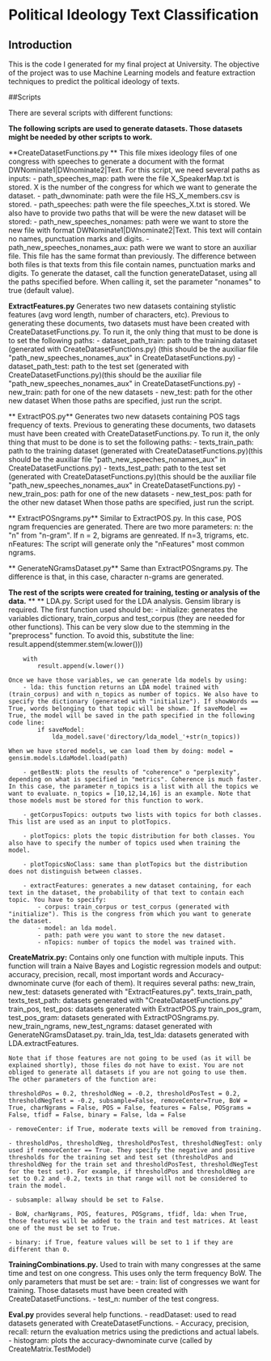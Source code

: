 # Political Ideology Text Classification
## Introduction
This is the code I generated for my final project at University. The objective of the project was to use Machine Learning models and feature extraction techniques to predict the political ideology of texts.

##Scripts

There are several scripts with different functions:

**The following scripts are used to generate datasets. Those datasets might be needed by other scripts to work.**

**CreateDatasetFunctions.py **
	This file mixes ideology files of one congress with speeches to generate a document with the format DWNominate1|DWnominate2|Text.
	For this script, we need several paths as inputs:
		- path_speeches_map: path were the file X_SpeakerMap.txt is stored. X is the number of the congress for which we want to generate the dataset.
		- path_dwnominate: path were the file HS_X_members.csv is stored.
		- path_speeches: path were the file speeches_X.txt is stored.
		We also have to provide two paths that will be were the new dataset will be stored:
		- path_new_speeches_nonames: path were we want to store the new file with format DWNominate1|DWnominate2|Text. This text will contain no names, punctuation marks and digits.
		- path_new_speeches_nonames_aux: path were we want to store an auxiliar file. This file has the same format than previously. The difference between both files is that texts from this file contain names, punctuation marks and digits.
	To generate the dataset, call the function generateDataset, using all the paths specified before. When calling it, set the parameter "nonames" to true (default value).

**ExtractFeatures.py**
	Generates two new datasets containing stylistic features (avg word length, number of characters, etc). Previous to generating these documents, two datasets must have been created with CreateDatasetFunctions.py. To run it, the only thing that must to be done is to set the following paths:
	 - dataset_path_train: path to the training dataset (generated with CreateDatasetFunctions.py) (this should be the auxiliar file "path_new_speeches_nonames_aux" in CreateDatasetFunctions.py)
	 - dataset_path_test: path to the test set (generated with CreateDatasetFunctions.py)(this should be the auxiliar file "path_new_speeches_nonames_aux" in CreateDatasetFunctions.py)
	 - new_train: path for one of the  new datasets
	 - new_test: path for the other new dataset
	When those paths are specified, just run the script.

** ExtractPOS.py**
	Generates two new datasets containing POS tags frequency of texts. Previous to generating these documents, two datasets must have been created with CreateDatasetFunctions.py. To run it, the only thing that must to be done is to set the following paths:
	 - texts_train_path: path to the training dataset (generated with CreateDatasetFunctions.py)(this should be the auxiliar file "path_new_speeches_nonames_aux" in CreateDatasetFunctions.py)
	 - texts_test_path: path to the test set (generated with CreateDatasetFunctions.py)(this should be the auxiliar file "path_new_speeches_nonames_aux" in CreateDatasetFunctions.py)
	 - new_train_pos: path for one of the new datasets
	 - new_test_pos: path for the other new dataset
	When those paths are specified, just run the script.

** ExtractPOSngrams.py**
	Similar to ExtractPOS.py. In this case, POS ngram frequencies are generated. There are two more parameters:
	n: the "n" from "n-gram". If n = 2, bigrams are genreated. If n=3, trigrams, etc.
	nFeatures: The script will generate only the "nFeatures" most common ngrams.

** GenerateNGramsDataset.py**
	Same than ExtractPOSngrams.py. The difference is that, in this case, character n-grams are generated.


**The rest of the scripts were created for training, testing or analysis of the data.**
**
** LDA.py. Script used for the LDA analysis. Gensim library is required. 
	The first function used should be:
		- initialize: generates the variables dictionary, train_corpus and test_corpus (they are needed for other functions). This can be very slow due to the stemming in the "preprocess" function. To avoid this, substitute the line:
			result.append(stemmer.stem(w.lower()))

		with
			result.append(w.lower())

	Once we have those variables, we can generate lda models by using:
		- lda: this function returns an LDA model trained with (train_corpus) and with n_topics as number of topics. We also have to specify the dictionary (generated with "initialize"). If showWords == True, words belonging to that topic will be shown. If saveModel == True, the model will be saved in the path specified in the following code line:
			if saveModel:
        		lda_model.save('directory/lda_model_'+str(n_topics))

    When we have stored models, we can load them by doing: model = gensim.models.LdaModel.load(path)

    	- getBestN: plots the results of "coherence" o "perplexity", depending on what is specified in "metrics". Coherence is much faster. In this case, the parameter n_topics is a list with all the topics we want to evaluate. n_topics = [10,12,14,16] is an example. Note that those models must be stored for this function to work.

    	- getCorpusTopics: outputs two lists with topics for both classes. This list are used as an input to plotTopics.

    	- plotTopics: plots the topic distribution for both classes. You also have to specify the number of topics used when training the model.

    	- plotTopicsNoClass: same than plotTopics but the distribution does not distinguish between classes.

    	- extractFeatures: generates a new dataset containing, for each text in the dataset, the probability of that text to contain each topic. You have to specify:
    		- corpus: train_corpus or test_corpus (generated with "initialize"). This is the congress from which you want to generate the dataset.
    		- model: an lda model.
    		- path: path were you want to store the new dataset.
    		- nTopics: number of topics the model was trained with.


**CreateMatrix.py:** Contains only one function with multiple inputs. This function will train a Naive Bayes and Logistic regression models and output: accuracy, precision, recall, most important words and Accuracy-dwnominate curve (for each of them). 
	It requires several paths:
		new_train, new_test: datasets generated with "ExtractFeatures.py".
		texts_train_path, texts_test_path: datasets generated with "CreateDatasetFunctions.py"
		train_pos, test_pos: datasets generated with ExtractPOS.py
		train_pos_gram, test_pos_gram: datasets generated with ExtractPOSngrams.py.
		new_train_ngrams, new_test_ngrams: dataset generated with GenerateNGramsDataset.py.
		train_lda, test_lda: datasets generated with LDA.extractFeatures.

	Note that if those features are not going to be used (as it will be explained shortly), those files do not have to exist. You are not obliged to generate all datasets if you are not going to use them.
	The other parameters of the function are:

	thresholdPos = 0.2, thresholdNeg = -0.2, thresholdPosTest = 0.2, thresholdNegTest = -0.2, subsample=False, removeCenter=True, BoW = True, charNgrams = False, POS = False, features = False, POSgrams = False, tfidf = False, binary = False, lda = False

	- removeCenter: if True, moderate texts will be removed from training.

	- thresholdPos, thresholdNeg, thresholdPosTest, thresholdNegTest: only used if removeCenter == True. They specify the negative and positive thresholds for the training set and test set (thresholdPos and thresholdNeg for the train set and thresholdPosTest, thresholdNegTest for the test set). For example, if thresholdPos and thresholdNeg are set to 0.2 and -0.2, texts in that range will not be considered to train the model.

	- subsample: allway should be set to False.

	- BoW, charNgrams, POS, features, POSgrams, tfidf, lda: when True, those features will be added to the train and test matrices. At least one of the must be set to True.

	- binary: if True, feature values will be set to 1 if they are different than 0.

**TrainingCombinations.py.** Used to train with many congresses at the same time and test on one congress. This uses only the term frequency BoW. The only parameters that must be set are:
	- train: list of congresses we want for training. Those datasets must have been created with CreateDatasetFunctions.
	- test_n: number of the test congress.

**Eval.py** provides several help functions.
	- readDataset: used to read datasets generated with CreateDatasetFunctions.
	- Accuracy, precision, recall: return the evaluation metrics using the predictions and actual labels.
	- histogram: plots the accuracy-dwnominate curve (called by CreateMatrix.TestModel)

